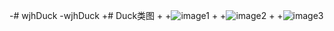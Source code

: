 -# wjhDuck
-wjhDuck
+# Duck类图
+
+![image1](https://github.com/cumtwangjunhui/guitar2/blob/master/guitarimage/1.PNG)
+
+![image2](https://github.com/cumtwangjunhui/guitar2/blob/master/guitarimage/2.PNG)
+
+![image3](https://github.com/cumtwangjunhui/guitar2/blob/master/guitarimage/3.PNG)
